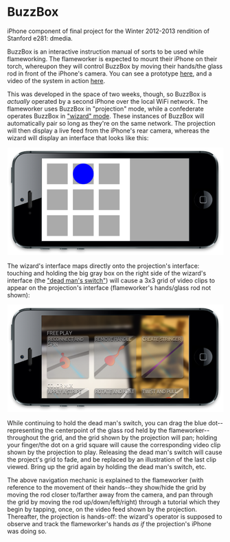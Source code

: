 BuzzBox
=======

iPhone component of final project for the Winter 2012-2013 rendition of Stanford e281: dmedia.

BuzzBox is an interactive instruction manual of sorts to be used while flameworking. 
The flameworker is expected to mount their iPhone on their torch, 
whereupon they will control BuzzBox by moving their hands/the glass rod in front 
of the iPhone's camera. You can see a prototype [here](http://dschool.stanford.edu/dmedia/buzzbox-prototype/), 
and a video of the system in action [here](http://vimeo.com/62533218). 


This was developed in the space of two weeks, though, so BuzzBox is 
_actually_ operated by a second iPhone over the local WiFi network. The flameworker 
uses BuzzBox in "projection" mode, while a confederate operates BuzzBox in 
["wizard" mode](http://en.wikipedia.org/wiki/Wizard_of_Oz_experiment). 
These instances of BuzzBox will automatically pair so long as they're on the 
same network. The projection will then display a live feed from the iPhone's 
rear camera, whereas the wizard will display an interface that looks like this: 

![Wizard interface](wizard.png)

The wizard's interface maps directly onto the projection's interface: touching and holding 
the big gray box on the right side of the wizard's interface (the 
["dead man's switch"](http://en.wikipedia.org/wiki/Dead_man%27s_switch)) will 
cause a 3x3 grid of video clips to appear on the projection's interface 
(flameworker's hands/glass rod not shown):

![Projection interface (flameworker's hands/glass rod not shown)](projection.png)

While continuing to hold the dead man's switch, you can drag the blue dot--representing 
the centerpoint of the glass rod held by the flameworker--throughout the grid, 
and the grid shown by the projection will pan; holding your finger/the dot on a 
grid square will cause the corresponding video clip shown by the projection to 
play. Releasing the dead man's switch will cause the project's grid to fade, and 
be replaced by an illustration of the last clip viewed. Bring up the grid again 
by holding the dead man's switch, etc.

The above navigation mechanic is explained to the flameworker 
(with reference to the movement of their hands--they show/hide the grid by 
moving the rod closer to/farther away from the camera, and pan through the grid 
by moving the rod up/down/left/right) through a tutorial which they begin 
by tapping, once, on the video feed shown by the projection. Thereafter, the 
projection is hands-off: the wizard's operator is supposed to observe and track 
the flameworker's hands _as if_ the projection's iPhone was doing so.
